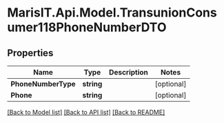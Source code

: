 
# MarisIT.Api.Model.TransunionConsumer118PhoneNumberDTO

## Properties

Name | Type | Description | Notes
------------ | ------------- | ------------- | -------------
**PhoneNumberType** | **string** |  | [optional] 
**Phone** | **string** |  | [optional] 

[[Back to Model list]](../README.md#documentation-for-models)
[[Back to API list]](../README.md#documentation-for-api-endpoints)
[[Back to README]](../README.md)

